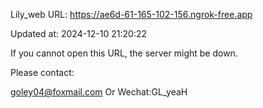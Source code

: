 Lily_web URL: https://ae6d-61-165-102-156.ngrok-free.app

Updated at: 2024-12-10 21:20:22

If you cannot open this URL, the server might be down.

Please contact: 

goley04@foxmail.com Or Wechat:GL_yeaH
